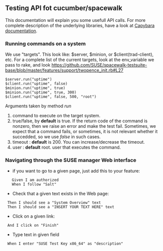 ## Testing API fot cucumber/spacewalk

This documentation will explain you some usefull API calls. For more complete description of the underlying libraries, have a look at [Capybara documentation](http://www.rubydoc.info/github/jnicklas/capybara).


### Running commands on a system
We use "targets". This look like: $server, $minion, or $client(trad-client), etc.
For a complete list of the current targets, look at the env_variable we pass to rake, and look
https://github.com/SUSE/spacewalk-testsuite-base/blob/master/features/support/twopence_init.rb#L27

```console
$server.run("uptime")
$client.run("uptime", false)
$minion.run("uptime", true)
$minion.run("uptime", true, 300)
$client.run("uptime", false, 500, "root")
```
Arguments taken by method *run*

1. command to execute on the target system.
2. true/false, by **default** is true. If the return code of the command is nonzero, then we raise an error and make the test fail. Sometimes, we expect that a command fails, or sometimes, it is not relevant whether it succedded, so we use *false* in such cases.
3. timeout : **default** is 200. You can increase/decrease the timeout.
4. user : **default** root. user that executes the command.


### Navigating through the SUSE manager Web interface

* if you want to go to a given page, just add this to your feature:

```
   Given I am authorized
   When I follow "Salt"
```

* Check that a given text exists in the Web page:

```
 Then I should see a "System Overview" text
 Then I should see a "INSERT YOUR TEXT HERE" text
```

* Click on a given link:

```
 And I click on "Finish"
```

* Type text in given field 

```
 When I enter "SUSE Test Key x86_64" as "description"
```
